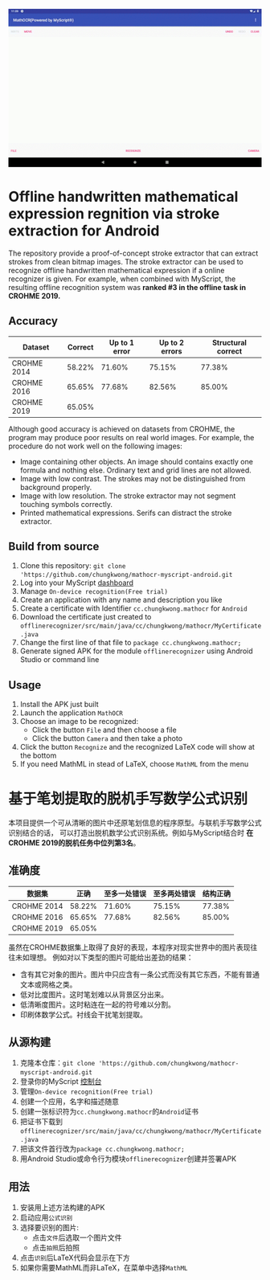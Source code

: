 ![Demo](docs/demo.gif?raw=true)

# Offline handwritten mathematical expression regnition via stroke extraction for Android

The repository provide a proof-of-concept stroke extractor that can extract strokes from clean
bitmap images. The stroke extractor can be used to recognize offline handwritten
mathematical expression if a online recognizer is given. For example, when combined
with MyScript, the resulting offline recognition system was **ranked #3 in the offline
task in CROHME 2019.**

## Accuracy

Dataset|Correct|Up to 1 error|Up to 2 errors|Structural correct
---|---|---|---|---
CROHME 2014|58.22%|71.60%|75.15%|77.38%
CROHME 2016|65.65%|77.68%|82.56%|85.00%
CROHME 2019|65.05%|||

Although good accuracy is achieved on datasets from CROHME, the program
may produce poor results on real world images. For example, the procedure do not
work well on the following images:
- Image containing other objects. An image should contains exactly one formula and nothing else.
Ordinary text and grid lines are not allowed.
- Image with low contrast. The strokes may not be distinguished from background properly.
- Image with low resolution. The stroke extractor may not segment touching symbols correctly.
- Printed mathematical expressions. Serifs can distract the stroke extractor.

## Build from source

1. Clone this repository: `git clone 'https://github.com/chungkwong/mathocr-myscript-android.git`
2. Log into your MyScript [dashboard](https://developer.myscript.com/dashboard)
3. Manage `On-device recognition(Free trial)`
4. Create an application with any name and description you like
5. Create a certificate with Identifier `cc.chungkwong.mathocr` for `Android`
6. Download the certificate just created to `offlinerecognizer/src/main/java/cc/chungkwong/mathocr/MyCertificate.java`
7. Change the first line of that file to `package cc.chungkwong.mathocr;`
8. Generate signed APK for the module `offlinerecognizer` using Android Studio or command line

## Usage

1. Install the APK just built
2. Launch the application `MathOCR`
3. Choose an image to be recognized:
    - Click the button `File` and then choose a file
    - Click the button `Camera` and then take a photo
4. Click the button `Recognize` and the recognized LaTeX code will show at the bottom
5. If you need MathML in stead of LaTeX, choose `MathML` from the menu

# 基于笔划提取的脱机手写数学公式识别

本项目提供一个可从清晰的图片中还原笔划信息的程序原型。与联机手写数学公式识别结合的话，
可以打造出脱机数学公式识别系统。例如与MyScript结合时 **在CROHME 2019的脱机任务中位列第3名**。

## 准确度

数据集|正确|至多一处错误|至多两处错误|结构正确
---|---|---|---|---
CROHME 2014|58.22%|71.60%|75.15%|77.38%
CROHME 2016|65.65%|77.68%|82.56%|85.00%
CROHME 2019|65.05%|||

虽然在CROHME数据集上取得了良好的表现，本程序对现实世界中的图片表现往往未如理想。
例如对以下类型的图片可能给出差劲的结果：

- 含有其它对象的图片。图片中只应含有一条公式而没有其它东西，不能有普通文本或网格之类。
- 低对比度图片。这时笔划难以从背景区分出来。
- 低清晰度图片。这时粘连在一起的符号难以分割。
- 印刷体数学公式。衬线会干扰笔划提取。

## 从源构建

1. 克隆本仓库：`git clone 'https://github.com/chungkwong/mathocr-myscript-android.git`
2. 登录你的MyScript [控制台](https://developer.myscript.com/dashboard)
3. 管理`On-device recognition(Free trial)`
4. 创建一个应用，名字和描述随意
5. 创建一张标识符为`cc.chungkwong.mathocr`的`Android`证书
6. 把证书下载到`offlinerecognizer/src/main/java/cc/chungkwong/mathocr/MyCertificate.java`
7. 把该文件首行改为`package cc.chungkwong.mathocr;`
8. 用Android Studio或命令行为模块`offlinerecognizer`创建并签署APK

## 用法

1. 安装用上述方法构建的APK
2. 启动应用`公式识别`
3. 选择要识别的图片:
    - 点击`文件`后选取一个图片文件
    - 点击`拍照`后拍照
4. 点击`识别`后LaTeX代码会显示在下方
5. 如果你需要MathML而非LaTeX，在菜单中选择`MathML`


